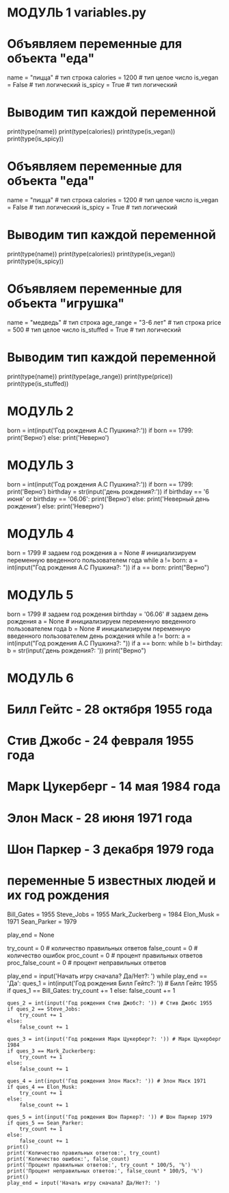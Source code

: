# МОДУЛЬ 1 variables.py
# Объявляем переменные для объекта "еда"
name = "пицца"           # тип строка
calories = 1200          # тип целое число
is_vegan = False         # тип логический
is_spicy = True          # тип логический

# Выводим тип каждой переменной
print(type(name))
print(type(calories))
print(type(is_vegan))
print(type(is_spicy))

# Объявляем переменные для объекта "еда"
name = "пицца"           # тип строка
calories = 1200          # тип целое число
is_vegan = False         # тип логический
is_spicy = True          # тип логический

# Выводим тип каждой переменной
print(type(name))
print(type(calories))
print(type(is_vegan))
print(type(is_spicy))

# Объявляем переменные для объекта "игрушка"
name = "медведь"         # тип строка
age_range = "3-6 лет"    # тип строка
price = 500              # тип целое число
is_stuffed = True        # тип логический

# Выводим тип каждой переменной
print(type(name))
print(type(age_range))
print(type(price))
print(type(is_stuffed))

# МОДУЛЬ 2
born = int(input('Год рождения А.С Пушкина?:'))
if born == 1799:
    print('Верно')
else:
    print('Неверно')
    
# МОДУЛЬ 3
born = int(input('Год рождения А.С Пушкина?:'))
if born == 1799:
    print('Верно')
    birthday = str(input('день рождения?:'))
    if  birthday == '6 июня' or birthday == '06.06':
        print('Верно')
    else:
        print('Неверный день рождения')
else:
    print('Неверно')
    
# МОДУЛЬ 4 
born = 1799 # задаем год рождения
a = None    # инициализируем переменную введенного пользователем года
while a != born:
    a = int(input("Год рождения А.С Пушкина?: "))
    if a == born:
        print("Верно")
        
        
# МОДУЛЬ 5       
born = 1799        # задаем год рождения
birthday = '06.06' # задаем день рождения
a = None    # инициализируем переменную введенного пользователем года
b = None    # инициализируем переменную введенного пользователем день рождения
while a != born:
    a = int(input("Год рождения А.С Пушкина?: "))
    if a == born:
        while b != birthday:
            b = str(input('день рождения?: '))
        print("Верно")
        
 # МОДУЛЬ 6
# Билл Гейтс - 28 октября 1955 года
# Стив Джобс - 24 февраля 1955 года
# Марк Цукерберг - 14 мая 1984 года
# Элон Маск - 28 июня 1971 года
# Шон Паркер - 3 декабря 1979 года

# переменные 5 известных людей и их год рождения
Bill_Gates = 1955
Steve_Jobs = 1955
Mark_Zuckerberg = 1984
Elon_Musk = 1971
Sean_Parker = 1979

play_end = None

try_count = 0            # количество правильных ответов
false_count = 0          # количество ошибок
proc_count = 0           # процент правильных ответов
proc_false_count = 0     # процент неправильных ответов

play_end = input('Начать игру сначала? Да/Нет?: ')
while play_end == 'Да':
    ques_1 = int(input('Год рождения Билл Гейтс?: ')) # Билл Гейтс 1955
    if ques_1 == Bill_Gates:
        try_count += 1
    else:
        false_count += 1

    ques_2 = int(input('Год рождения Стив Джобс?: ')) # Стив Джобс 1955
    if ques_2 == Steve_Jobs:
        try_count += 1
    else:
        false_count += 1

    ques_3 = int(input('Год рождения Марк Цукерберг?: ')) # Марк Цукерберг 1984
    if ques_3 == Mark_Zuckerberg:
        try_count += 1
    else:
        false_count += 1

    ques_4 = int(input('Год рождения Элон Маск?: ')) # Элон Маск 1971
    if ques_4 == Elon_Musk:
        try_count += 1
    else:
        false_count += 1

    ques_5 = int(input('Год рождения Шон Паркер?: ')) # Шон Паркер 1979
    if ques_5 == Sean_Parker:
        try_count += 1
    else:
        false_count += 1
    print()
    print('Количество правильных ответов:', try_count)
    print('Количество ошибок:', false_count)
    print('Процент правильных ответов:', try_count * 100/5, '%')
    print('Процент неправильных ответов:', false_count * 100/5, '%')
    print()
    play_end = input('Начать игру сначала? Да/Нет?: ')
